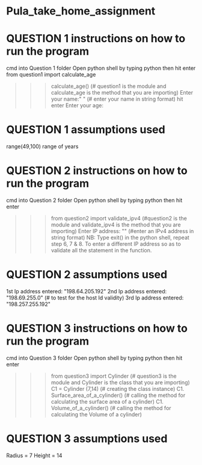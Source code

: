 # Pula_take_home_assignment

# QUESTION 1 instructions on how to run the program
cmd into Question 1 folder
Open python shell by typing python then hit enter
from question1 import calculate_age
>>>calculate_age()      (# question1 is the module and calculate_age is the method that you are importing)
>>>Enter your name:" "  (# enter your name in string format) hit enter
>>>Enter your age:

# QUESTION 1 assumptions used
range(49,100) range of years

# QUESTION 2 instructions on how to run the program

cmd into Question 2 folder 
Open python shell by typing python then hit enter
>>>from question2 import validate_ipv4   (#question2 is the module and validate_ipv4 is the method that you are importing)
>>>Enter IP address: ""                  (#enter an IPv4 address in string format)
NB: Type exit() in the python shell, repeat step 6, 7 & 8. To enter a different IP address so as to validate all the statement in the function.

# QUESTION 2 assumptions used

1st Ip address entered: "198.64.205.192"
2nd Ip address entered: "198.69.255.0"    (# to test for the host Id validity)
3rd Ip address entered: "198.257.255.192"

# QUESTION 3 instructions on how to run the program

cmd into Question 3 folder
Open python shell by typing python then hit enter
>>>from question3 import Cylinder     (# question3 is the module and Cylinder is the class that you are importing)  
>>>C1 = Cylinder (7,14)               (# creating the class instance)
>>>C1. Surface_area_of_a_cylinder()   (# calling the method for calculating the surface area of a cylinder)
>>>C1. Volume_of_a_cylinder()         (# calling the method for calculating the Volume of a cylinder)

# QUESTION 3 assumptions used

Radius = 7
Height = 14
